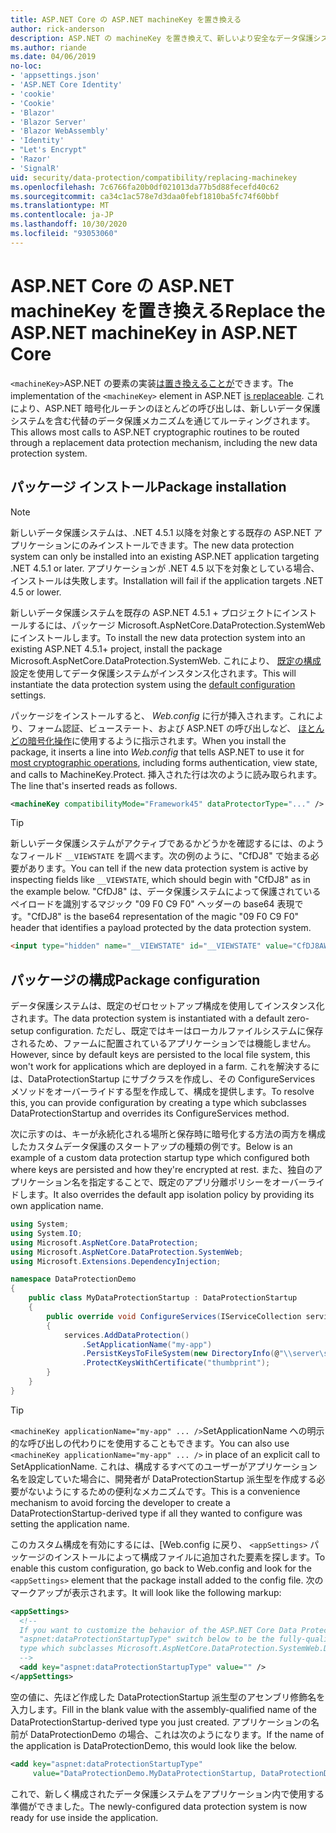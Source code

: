 ```yaml
---
title: ASP.NET Core の ASP.NET machineKey を置き換える
author: rick-anderson
description: ASP.NET の machineKey を置き換えて、新しいより安全なデータ保護システムを使用できるようにする方法について説明します。
ms.author: riande
ms.date: 04/06/2019
no-loc:
- 'appsettings.json'
- 'ASP.NET Core Identity'
- 'cookie'
- 'Cookie'
- 'Blazor'
- 'Blazor Server'
- 'Blazor WebAssembly'
- 'Identity'
- "Let's Encrypt"
- 'Razor'
- 'SignalR'
uid: security/data-protection/compatibility/replacing-machinekey
ms.openlocfilehash: 7c6766fa20b0df021013da77b5d88fecefd40c62
ms.sourcegitcommit: ca34c1ac578e7d3daa0febf1810ba5fc74f60bbf
ms.translationtype: MT
ms.contentlocale: ja-JP
ms.lasthandoff: 10/30/2020
ms.locfileid: "93053060"
---
```

# <a name="replace-the-aspnet-machinekey-in-aspnet-core"></a><span data-ttu-id="eb8f5-103">ASP.NET Core の ASP.NET machineKey を置き換える</span><span class="sxs-lookup"><span data-stu-id="eb8f5-103">Replace the ASP.NET machineKey in ASP.NET Core</span></span>

<a name="compatibility-replacing-machinekey"></a>

<span data-ttu-id="eb8f5-104">`<machineKey>`ASP.NET の要素の実装[は置き換えることが](https://blogs.msdn.microsoft.com/webdev/2012/10/23/cryptographic-improvements-in-asp-net-4-5-pt-2/)できます。</span><span class="sxs-lookup"><span data-stu-id="eb8f5-104">The implementation of the `<machineKey>` element in ASP.NET [is replaceable](https://blogs.msdn.microsoft.com/webdev/2012/10/23/cryptographic-improvements-in-asp-net-4-5-pt-2/).</span></span> <span data-ttu-id="eb8f5-105">これにより、ASP.NET 暗号化ルーチンのほとんどの呼び出しは、新しいデータ保護システムを含む代替のデータ保護メカニズムを通じてルーティングされます。</span><span class="sxs-lookup"><span data-stu-id="eb8f5-105">This allows most calls to ASP.NET cryptographic routines to be routed through a replacement data protection mechanism, including the new data protection system.</span></span>

## <a name="package-installation"></a><span data-ttu-id="eb8f5-106">パッケージ インストール</span><span class="sxs-lookup"><span data-stu-id="eb8f5-106">Package installation</span></span>

> [!NOTE]
> <span data-ttu-id="eb8f5-107">新しいデータ保護システムは、.NET 4.5.1 以降を対象とする既存の ASP.NET アプリケーションにのみインストールできます。</span><span class="sxs-lookup"><span data-stu-id="eb8f5-107">The new data protection system can only be installed into an existing ASP.NET application targeting .NET 4.5.1 or later.</span></span> <span data-ttu-id="eb8f5-108">アプリケーションが .NET 4.5 以下を対象としている場合、インストールは失敗します。</span><span class="sxs-lookup"><span data-stu-id="eb8f5-108">Installation will fail if the application targets .NET 4.5 or lower.</span></span>

<span data-ttu-id="eb8f5-109">新しいデータ保護システムを既存の ASP.NET 4.5.1 + プロジェクトにインストールするには、パッケージ Microsoft.AspNetCore.DataProtection.SystemWeb にインストールします。</span><span class="sxs-lookup"><span data-stu-id="eb8f5-109">To install the new data protection system into an existing ASP.NET 4.5.1+ project, install the package Microsoft.AspNetCore.DataProtection.SystemWeb.</span></span> <span data-ttu-id="eb8f5-110">これにより、 [既定の構成](xref:security/data-protection/configuration/default-settings) 設定を使用してデータ保護システムがインスタンス化されます。</span><span class="sxs-lookup"><span data-stu-id="eb8f5-110">This will instantiate the data protection system using the [default configuration](xref:security/data-protection/configuration/default-settings) settings.</span></span>

<span data-ttu-id="eb8f5-111">パッケージをインストールすると、 *Web.config* に行が挿入されます。これにより、フォーム認証、ビューステート、および ASP.NET の呼び出しなど、 [ほとんどの暗号化操作](https://blogs.msdn.microsoft.com/webdev/2012/10/23/cryptographic-improvements-in-asp-net-4-5-pt-2/)に使用するように指示されます。</span><span class="sxs-lookup"><span data-stu-id="eb8f5-111">When you install the package, it inserts a line into *Web.config* that tells ASP.NET to use it for [most cryptographic operations](https://blogs.msdn.microsoft.com/webdev/2012/10/23/cryptographic-improvements-in-asp-net-4-5-pt-2/), including forms authentication, view state, and calls to MachineKey.Protect.</span></span> <span data-ttu-id="eb8f5-112">挿入された行は次のように読み取られます。</span><span class="sxs-lookup"><span data-stu-id="eb8f5-112">The line that's inserted reads as follows.</span></span>

```xml
<machineKey compatibilityMode="Framework45" dataProtectorType="..." />
```

>[!TIP]
> <span data-ttu-id="eb8f5-113">新しいデータ保護システムがアクティブであるかどうかを確認するには、のようなフィールド `__VIEWSTATE` を調べます。次の例のように、"CfDJ8" で始まる必要があります。</span><span class="sxs-lookup"><span data-stu-id="eb8f5-113">You can tell if the new data protection system is active by inspecting fields like `__VIEWSTATE`, which should begin with "CfDJ8" as in the example below.</span></span> <span data-ttu-id="eb8f5-114">"CfDJ8" は、データ保護システムによって保護されているペイロードを識別するマジック "09 F0 C9 F0" ヘッダーの base64 表現です。</span><span class="sxs-lookup"><span data-stu-id="eb8f5-114">"CfDJ8" is the base64 representation of the magic "09 F0 C9 F0" header that identifies a payload protected by the data protection system.</span></span>

```html
<input type="hidden" name="__VIEWSTATE" id="__VIEWSTATE" value="CfDJ8AWPr2EQPTBGs3L2GCZOpk...">
```

## <a name="package-configuration"></a><span data-ttu-id="eb8f5-115">パッケージの構成</span><span class="sxs-lookup"><span data-stu-id="eb8f5-115">Package configuration</span></span>

<span data-ttu-id="eb8f5-116">データ保護システムは、既定のゼロセットアップ構成を使用してインスタンス化されます。</span><span class="sxs-lookup"><span data-stu-id="eb8f5-116">The data protection system is instantiated with a default zero-setup configuration.</span></span> <span data-ttu-id="eb8f5-117">ただし、既定ではキーはローカルファイルシステムに保存されるため、ファームに配置されているアプリケーションでは機能しません。</span><span class="sxs-lookup"><span data-stu-id="eb8f5-117">However, since by default keys are persisted to the local file system, this won't work for applications which are deployed in a farm.</span></span> <span data-ttu-id="eb8f5-118">これを解決するには、DataProtectionStartup にサブクラスを作成し、その ConfigureServices メソッドをオーバーライドする型を作成して、構成を提供します。</span><span class="sxs-lookup"><span data-stu-id="eb8f5-118">To resolve this, you can provide configuration by creating a type which subclasses DataProtectionStartup and overrides its ConfigureServices method.</span></span>

<span data-ttu-id="eb8f5-119">次に示すのは、キーが永続化される場所と保存時に暗号化する方法の両方を構成したカスタムデータ保護のスタートアップの種類の例です。</span><span class="sxs-lookup"><span data-stu-id="eb8f5-119">Below is an example of a custom data protection startup type which configured both where keys are persisted and how they're encrypted at rest.</span></span> <span data-ttu-id="eb8f5-120">また、独自のアプリケーション名を指定することで、既定のアプリ分離ポリシーをオーバーライドします。</span><span class="sxs-lookup"><span data-stu-id="eb8f5-120">It also overrides the default app isolation policy by providing its own application name.</span></span>

```csharp
using System;
using System.IO;
using Microsoft.AspNetCore.DataProtection;
using Microsoft.AspNetCore.DataProtection.SystemWeb;
using Microsoft.Extensions.DependencyInjection;

namespace DataProtectionDemo
{
    public class MyDataProtectionStartup : DataProtectionStartup
    {
        public override void ConfigureServices(IServiceCollection services)
        {
            services.AddDataProtection()
                .SetApplicationName("my-app")
                .PersistKeysToFileSystem(new DirectoryInfo(@"\\server\share\myapp-keys\"))
                .ProtectKeysWithCertificate("thumbprint");
        }
    }
}
```

>[!TIP]
> <span data-ttu-id="eb8f5-121">`<machineKey applicationName="my-app" ... />`SetApplicationName への明示的な呼び出しの代わりにを使用することもできます。</span><span class="sxs-lookup"><span data-stu-id="eb8f5-121">You can also use `<machineKey applicationName="my-app" ... />` in place of an explicit call to SetApplicationName.</span></span> <span data-ttu-id="eb8f5-122">これは、構成するすべてのユーザーがアプリケーション名を設定していた場合に、開発者が DataProtectionStartup 派生型を作成する必要がないようにするための便利なメカニズムです。</span><span class="sxs-lookup"><span data-stu-id="eb8f5-122">This is a convenience mechanism to avoid forcing the developer to create a DataProtectionStartup-derived type if all they wanted to configure was setting the application name.</span></span>

<span data-ttu-id="eb8f5-123">このカスタム構成を有効にするには、[Web.config に戻り、 `<appSettings>` パッケージのインストールによって構成ファイルに追加された要素を探します。</span><span class="sxs-lookup"><span data-stu-id="eb8f5-123">To enable this custom configuration, go back to Web.config and look for the `<appSettings>` element that the package install added to the config file.</span></span> <span data-ttu-id="eb8f5-124">次のマークアップが表示されます。</span><span class="sxs-lookup"><span data-stu-id="eb8f5-124">It will look like the following markup:</span></span>

```xml
<appSettings>
  <!--
  If you want to customize the behavior of the ASP.NET Core Data Protection stack, set the
  "aspnet:dataProtectionStartupType" switch below to be the fully-qualified name of a
  type which subclasses Microsoft.AspNetCore.DataProtection.SystemWeb.DataProtectionStartup.
  -->
  <add key="aspnet:dataProtectionStartupType" value="" />
</appSettings>
```

<span data-ttu-id="eb8f5-125">空の値に、先ほど作成した DataProtectionStartup 派生型のアセンブリ修飾名を入力します。</span><span class="sxs-lookup"><span data-stu-id="eb8f5-125">Fill in the blank value with the assembly-qualified name of the DataProtectionStartup-derived type you just created.</span></span> <span data-ttu-id="eb8f5-126">アプリケーションの名前が DataProtectionDemo の場合、これは次のようになります。</span><span class="sxs-lookup"><span data-stu-id="eb8f5-126">If the name of the application is DataProtectionDemo, this would look like the below.</span></span>

```xml
<add key="aspnet:dataProtectionStartupType"
     value="DataProtectionDemo.MyDataProtectionStartup, DataProtectionDemo" />
```

<span data-ttu-id="eb8f5-127">これで、新しく構成されたデータ保護システムをアプリケーション内で使用する準備ができました。</span><span class="sxs-lookup"><span data-stu-id="eb8f5-127">The newly-configured data protection system is now ready for use inside the application.</span></span>
